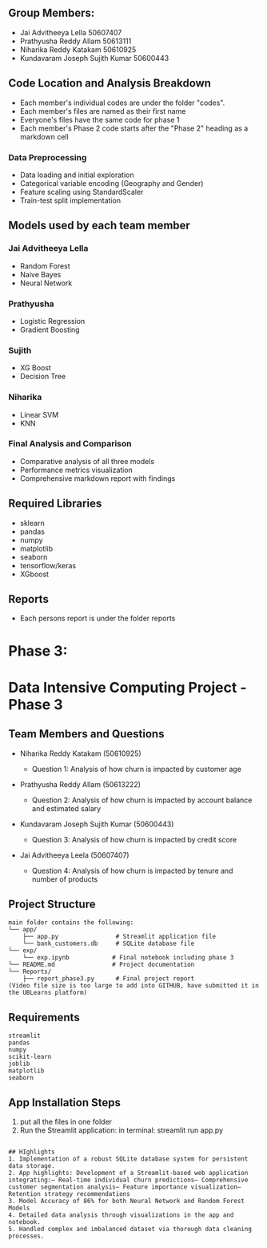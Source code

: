 ## Group Members:
- Jai Advitheeya Lella     50607407
- Prathyusha Reddy Allam  50613111
- Niharika Reddy Katakam    50610925
- Kundavaram Joseph Sujith Kumar  50600443

## Code Location and Analysis Breakdown
- Each member's individual codes are under the folder "codes".
- Each member's files are named as their first name
- Everyone's files have the same code for phase 1
- Each member's Phase 2 code starts after the "Phase 2" heading as a markdown cell

 
### Data Preprocessing 
- Data loading and initial exploration
- Categorical variable encoding (Geography and Gender)
- Feature scaling using StandardScaler
- Train-test split implementation

## Models used by each team member
### Jai Advitheeya Lella
- Random Forest
- Naive Bayes
- Neural Network
### Prathyusha 
- Logistic Regression
- Gradient Boosting
### Sujith
- XG Boost
- Decision Tree
### Niharika
- Linear SVM
- KNN



### Final Analysis and Comparison
- Comparative analysis of all three models
- Performance metrics visualization
- Comprehensive markdown report with findings

## Required Libraries
- sklearn
- pandas
- numpy
- matplotlib
- seaborn
- tensorflow/keras
- XGboost

## Reports
- Each persons report is under the folder reports


# Phase 3:
# Data Intensive Computing Project - Phase 3

## Team Members and Questions
- Niharika Reddy Katakam (50610925)
    - Question 1: Analysis of how churn is impacted by customer age


- Prathyusha Reddy Allam (50613222)
    - Question 2: Analysis of how churn is impacted by account balance and estimated salary

- Kundavaram Joseph Sujith Kumar (50600443)
    - Question 3: Analysis of how churn is impacted by credit score


- Jai Advitheeya Leela (50607407)
    - Question 4: Analysis of how churn is impacted by tenure and number of products
    


## Project Structure
```
main folder contains the following:
└── app/
    ├── app.py                # Streamlit application file
    └── bank_customers.db     # SQLite database file
└── exp/
    └── exp.ipynb            # Final notebook including phase 3
└── README.md                # Project documentation
└── Reports/
    ├── report_phase3.py      # Final project report
(Video file size is too large to add into GITHUB, have submitted it in the UBLearns platform)
```

## Requirements
```
streamlit
pandas
numpy
scikit-learn
joblib
matplotlib
seaborn
```

## App Installation Steps
1. put all the files in one folder
2. Run the Streamlit application:
in terminal:
 streamlit run app.py
```

## HIghlights
1. Implementation of a robust SQLite database system for persistent data storage.
2. App highlights: Development of a Streamlit-based web application integrating:– Real-time individual churn predictions– Comprehensive customer segmentation analysis– Feature importance visualization– Retention strategy recommendations
3. Model Accuracy of 86% for both Neural Network and Random Forest Models
4. Detailed data analysis through visualizations in the app and notebook.
5. Handled complex and imbalanced dataset via thorough data cleaning processes. 
